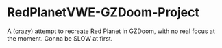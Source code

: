 # RedPlanetVWE-GZDoom-Project
A (crazy) attempt to recreate Red Planet in GZDoom, with no real focus at the moment. Gonna be SLOW at first.
